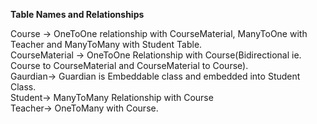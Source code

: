 **Table Names and Relationships**
  

Course -> OneToOne relationship with CourseMaterial, ManyToOne with Teacher and ManyToMany with Student Table. </br>
CourseMaterial -> OneToOne Relationship with Course(Bidirectional ie. Course to CourseMaterial and CourseMaterial to Course). </br>
Gaurdian-> Guardian is Embeddable class and embedded into Student Class. </br>
Student-> ManyToMany Relationship with Course</br>
Teacher-> OneToMany with Course.






